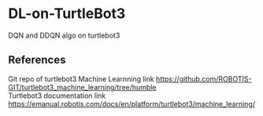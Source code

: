 # DL-on-TurtleBot3
DQN and DDQN algo on turtlebot3

## References
Git repo of turtlebot3 Machine Learnning link https://github.com/ROBOTIS-GIT/turtlebot3_machine_learning/tree/humble
<br />
Turtlebot3 documentation link https://emanual.robotis.com/docs/en/platform/turtlebot3/machine_learning/
